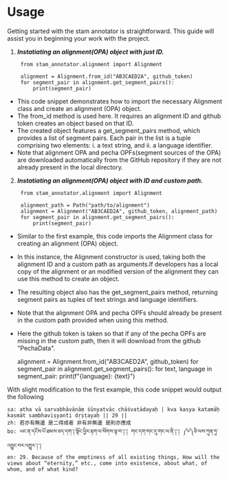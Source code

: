 
# Usage

Getting started with the stam annotator is straightforward. This guide will assist you
in beginning your work with the project.

1. ***Instatiating an alignment(OPA) object with just ID.***

        from stam_annotator.alignment import Alignment

        alignment = Alignment.from_id("AB3CAED2A", github_token)
        for segment_pair in alignment.get_segment_pairs():
            print(segment_pair)



- This code snippet demonstrates how to import the necessary Alignment class and
    create an alignment (OPA) object.
- The from_id method is used here. It requires an alignment ID and github token
    creates an object based on that ID.
- The created object features a get_segment_pairs method, which provides a list
    of segment pairs. Each pair in the list is a tuple comprising two elements:
    i. a text string, and ii. a language identifier.
- Note that alignment OPA and pecha OPFs(segment sources of the OPA) are downloaded automatically from the
    GitHub repository if they are not already present in the local directory.



2. ***Instatiating an alignment(OPA) object with ID and custom path.***

        from stam_annotator.alignment import Alignment

        alignment_path = Path("path/to/alignment")
        alignment = Alignment("AB3CAED2A", github_token, alignment_path)
        for segment_pair in alignment.get_segment_pairs():
            print(segment_pair)

- Similar to the first example, this code imports the Alignment class for creating
    an alignment (OPA) object.
- In this instance, the Alignment constructor is used, taking both the alignment ID and
    a custom path as arguments.If developers has a local copy of the alignment or an modified
    version of the alignment they can use this method to create an object.
- The resulting object also has the get_segment_pairs method, returning segment pairs
    as tuples of text strings and language identifiers.
- Note that the alignment OPA and pecha OPFs should already be present in the custom path
    provided when using this method.
- Here the github token is taken so that if any of the pecha OPFs are missing in the
  custom path, then it will download from the github "PechaData".



    alignment = Alignment.from_id("AB3CAED2A", github_token)
    for segment_pair in alignment.get_segment_pairs():
        for text, language in segment_pair:
            print(f"{language}: {text}")


With slight modification to the first example, this code snippet would output the following

    sa: atha vā sarvabhāvānāṃ śūnyatvāc chāśvatādayaḥ | kva kasya katamāḥ kasmāt saṃbhaviṣyanti dṛṣṭayaḥ || 29 ||
    zh: 若亦有無邊 是二得成者 非有非無邊 是則亦應成
    bo: ཡང་ན་དངོས་པོ་ཐམས་ཅད་དག་༑་སྟོང་ཕྱིར་རྟག་ལ་སོགས་ལྟ་བ་༑་༑ གང་དག་གང་དུ་གང་ལ་ནི་༑་༑ ༼༧༽ཅི་ལས་ཀུན་ཏུ་འབྱུང་བར་འགྱུར་༑་༑
    en: 29. Because of the emptiness of all existing things, How will the views about “eternity,” etc., come into existence, about what, of whom, and of what kind?
